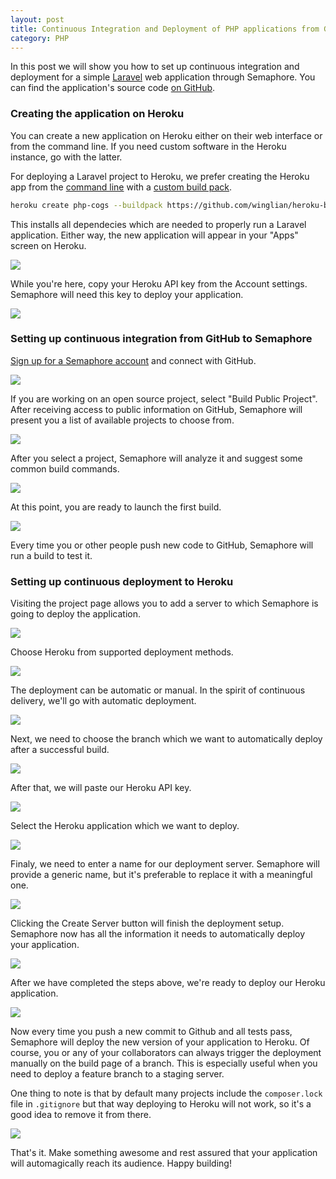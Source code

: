 ```yaml
---
layout: post
title: Continuous Integration and Deployment of PHP applications from GitHub to Heroku with Semaphore
category: PHP
---
```


In this post we will show you how to set up continuous integration and deployment
for a simple [Laravel]("http://laravel.com") web application through Semaphore.
You can find the application's source code
[on GitHub](https://github.com/ervinb/php-base-app).

### Creating the application on Heroku

You can create a new application on Heroku either on their web interface or
from the command line. If you need custom software in the Heroku instance,
go with the latter.

For deploying a Laravel project to Heroku, we prefer creating the Heroku app from
the [command line](https://devcenter.heroku.com/categories/command-line) with
a [custom build pack](https://devcenter.heroku.com/articles/buildpacks#using-a-custom-buildpack).

```bash
heroku create php-cogs --buildpack https://github.com/winglian/heroku-buildpack-php
```

This installs all dependecies which are needed to properly run a Laravel
application.  Either way, the new application will appear in your "Apps" screen
on Heroku.

<img src="/docs/assets/img/languages/php/heroku-apps.png" class="img-bordered img-responsive">

While you're here, copy your Heroku API key from the Account settings.
Semaphore will need this key to deploy your application.

<img src="/docs/assets/img/languages/php/heroku-account-settings.png" class="img-bordered img-responsive">

### Setting up continuous integration from GitHub to Semaphore

[Sign up for a Semaphore account](https://semaphoreci.com) and connect
with GitHub.

<img src="/docs/assets/img/languages/php/welcome-screen.png" class="img-bordered-padding img-responsive">

If you are working on an open source project, select "Build Public Project".
After receiving access to public information on GitHub, Semaphore will
present you a list of available projects to choose from.

<img src="/docs/assets/img/languages/php/project-list.png" class="img-bordered-padding img-responsive">

After you select a project, Semaphore will analyze it and suggest some common
build commands.

<img src="/docs/assets/img/languages/php/php-analysis.png" class="img-bordered-padding img-responsive">

At this point, you are ready to launch the first build.

<img src="/docs/assets/img/languages/php/build-passed.png" class="img-bordered-padding img-responsive">

Every time you or other people push new code to GitHub, Semaphore will run
a build to test it.

### Setting up continuous deployment to Heroku

Visiting the project page allows you to add a server
to which Semaphore is going to deploy the application.

<img src="/docs/assets/img/languages/php/deployment-setup.png" class="img-bordered-padding img-responsive">

Choose Heroku from supported deployment methods.

<img src="/docs/assets/img/languages/php/deployment-method.png" class="img-bordered-padding img-responsive">

The deployment can be automatic or manual. In the spirit of continuous delivery,
we'll go with automatic deployment.

<img src="/docs/assets/img/languages/php/deployment-strategy.png" class="img-bordered-padding img-responsive">

Next, we need to choose the branch which we want to automatically deploy after a successful build.

<img src="/docs/assets/img/languages/php/choose-branch-heroku.png" class="img-bordered-padding img-responsive">

After that, we will paste our Heroku API key.

<img src="/docs/assets/img/languages/php/api-key-heroku.png" class="img-bordered-padding img-responsive">

Select the Heroku application which we want to deploy.

<img src="/docs/assets/img/languages/php/choose-app-heroku.png" class="img-bordered-padding img-responsive">

Finaly, we need to enter a name for our deployment server. Semaphore will
provide a generic name, but it's preferable to replace it with a meaningful one.

<img src="/docs/assets/img/languages/php/server-name-heroku.png" class="img-bordered-padding img-responsive">

Clicking the Create Server button will finish the deployment setup. Semaphore now
has all the information it needs to automatically deploy your application.

<img src="/docs/assets/img/languages/php/deployment-summary.png" class="img-bordered-padding img-responsive">

After we have completed the steps above, we're ready to deploy our Heroku
application.

<img src="/docs/assets/img/languages/php/deploy-passed.png" class="img-bordered-padding img-responsive">

Now every time you push a new commit to Github and all tests pass,
Semaphore will deploy the new version of your application to Heroku.
Of course, you or any of your collaborators can always trigger the deployment
manually on the build page of a branch. This is especially useful when you need
to deploy a feature branch to a staging server.

One thing to note is that by default many projects include
the `composer.lock` file in `.gitignore` but that way deploying to Heroku
will not work, so it's a good idea to remove it from there.

<img src="/docs/assets/img/languages/php/laravel-landing-window.png" class="img-bordered img-responsive">

That's it. Make something awesome and rest assured that your application will
automagically reach its audience. Happy building!
